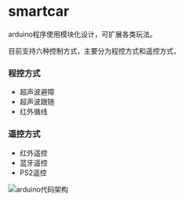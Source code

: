 # smartcar

arduino程序使用模块化设计，可扩展各类玩法。

目前支持六种控制方式，主要分为程控方式和遥控方式，
### 程控方式
* 超声波避障
* 超声波跟随
* 红外循线
### 遥控方式
* 红外遥控
* 蓝牙遥控
* PS2遥控

![arduino代码架构](https://github.com/makingrobot/smartcar/blob/master/architecture.jpg)

